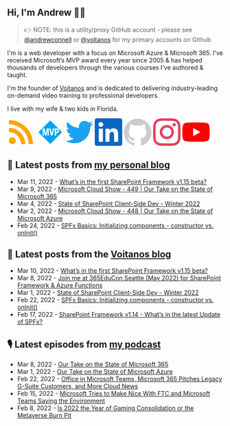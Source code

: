 ## Hi, I'm Andrew 👋🏼

> 👉 NOTE: this is a utility/proxy GitHub account - please see [@andrewconnell](/andrewconnell) or [@voitanos](/voitanos) for my primary accounts on Github

I'm is a web developer with a focus on Microsoft Azure & Microsoft 365. I've received Microsoft’s MVP award every year since 2005 & has helped thousands of developers through the various courses I've authored & taught.

I'm the founder of [Voitanos](https://www.voitanos.io) and is dedicated to delivering industry-leading on-demand video training to professional developers.

I live with my wife & two kids in Florida.

[![](./images/rss.svg)](https://www.andrewconnell.com)
[![](./images/mvp.svg)](https://mvp.microsoft.com/en-us/PublicProfile/21083?fullName=Andrew%20Connell)
[![](./images/twitter.svg)](https://www.twitter.com/andrewconnell)
[![](./images/linkedin.svg)](https://www.linkedin.com/in/andrewconnell)
[![](./images/github.svg)](https://www.github.com/andrewconnell)
[![](./images/instagram.svg)](https://www.instagram.com/andrewconnell1)
[![](./images/youtube.svg)](https://www.youtube.com/user/jaconnell)

## 📘 Latest posts from [my personal blog](https://www.andrewconnell.com)
<!-- MYBLOG-POST-LIST:START -->
- Mar 11, 2022 - [What’s in the first SharePoint Framework v1.15 beta?](https://www.andrewconnell.com/blog/whats-in-sharepoint-framework-v1.15-beta/)
- Mar 9, 2022 - [Microsoft Cloud Show - 449 | Our Take on the State of Microsoft 365](https://www.andrewconnell.com/blog/mscloudshow-449-our-take-on-the-state-of-microsoft-365/)
- Mar 4, 2022 - [State of SharePoint Client-Side Dev - Winter 2022](https://www.andrewconnell.com/blog/state-of-SharePoint-client-side-dev-2022-march/)
- Mar 2, 2022 - [Microsoft Cloud Show - 448 | Our Take on the State of Microsoft Azure](https://www.andrewconnell.com/blog/mscloudshow-448-our-take-on-the-state-of-microsoft-azure/)
- Feb 24, 2022 - [SPFx Basics: Initializing components - constructor vs. onInit&lpar;&rpar;](https://www.andrewconnell.com/blog/initialize-sharepoint-framework-components-constructor-oninit/)<!-- MYBLOG-POST-LIST:END -->

## 📙 Latest posts from the [Voitanos blog](https://www.voitanos.io/blog)
<!-- VOITANOSBLOG-POST-LIST:START -->
- Mar 10, 2022 - [What’s in the first SharePoint Framework v1.15 beta?](https://www.voitanos.io/blog/whats-in-sharepoint-framework-v1.15-beta/)
- Mar 8, 2022 - [Join me at 365EduCon Seattle &lpar;May 2022&rpar; for SharePoint Framework &amp; Azure Functions](https://www.voitanos.io/blog/joinme-365educon-spfest-seattle-2022/)
- Mar 1, 2022 - [State of SharePoint Client-Side Dev - Winter 2022](https://www.voitanos.io/blog/state-of-sharepoint-client-side-dev-2022-march/)
- Feb 22, 2022 - [SPFx Basics: Initializing components - constructor vs. onInit&lpar;&rpar;](https://www.voitanos.io/blog/initialize-sharepoint-framework-components-constructor-oninit/)
- Feb 17, 2022 - [SharePoint Framework v1.14 - What’s in the latest Update of SPFx?](https://www.voitanos.io/blog/sharepoint-framework-v1-14-whats-in-latest-update-of-spfx/)<!-- VOITANOSBLOG-POST-LIST:END -->

## 🎙 Latest episodes from [my podcast](https://www.microsoftcloudshow.com)
<!-- MSCLOUDSHOWBLOG-POST-LIST:START -->
- Mar 8, 2022 - [Our Take on the State of Microsoft 365](https://www.microsoftcloudshow.com/podcast/Episodes/449-our-take-on-the-state-of-microsoft-365/)
- Mar 1, 2022 - [Our Take on the State of Microsoft Azure](https://www.microsoftcloudshow.com/podcast/Episodes/448-our-take-on-the-state-of-microsoft-azure/)
- Feb 22, 2022 - [Office in Microsoft Teams, Microsoft 365 Pitches Legacy G-Suite Customers, and More Cloud News](https://www.microsoftcloudshow.com/podcast/Episodes/447-office-in-microsoft-teams-microsoft-365-pitches-legacy-g-suite-customer-and-more-cloud-news/)
- Feb 15, 2022 - [Microsoft Tries to Make Nice With FTC and Microsoft Teams Saving the Environment](https://www.microsoftcloudshow.com/podcast/Episodes/446-microsoft-try-to-make-nice-with-ftc-and-teams-saving-the-environment/)
- Feb 8, 2022 - [Is 2022 the Year of Gaming Consolidation or the Metaverse Burn Pit](https://www.microsoftcloudshow.com/podcast/Episodes/445-is-2022-the-year-of-gaming-consolidation-or-the-metaverse-burn-pit/)<!-- MSCLOUDSHOWBLOG-POST-LIST:END -->
